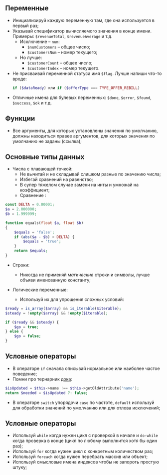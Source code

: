 Переменные
-
- Инициализируй каждую переменную там, где она используется в первый раз;
- Указывай спецификатор вычисляемого значения в конце имени. Примеры: `$revenueTotal`, `$revenueAverage` и т.д. 
    - Исключение – `num`: 
        - `$numCustomers` – общее число;
        - `$customersNum` – номер текущего;
    - Но лучше:
        - `$customerCount` – общее число;
        - `$customerIndex` – номер текущего.
- Не присваивай переменной статуса имя `$flag`. Лучше напиши что-то вроде: 
    ```php
    if ($dataReady) или if ($offerType === TYPE_OFFER_REBILL)
    ```
- Отличные имена для булевых переменных: `$done`, `$error`, `$found`, `$success`, `$ok` и т.д.

Функции
-
   - Все аргументы, для которых установлены значения по умолчанию, должны находиться правее аргументов, для которых значения по умолчанию не заданы (ссылка);

Основные типы данных
-

- Числа с плавающей точкой:	
  - Не вычитай и не складывай слишком разные по значению числа;
  - Избегай сравнений на равенство;
  - В супер тяжелом случае замени на инты и умножай на коэффициент;
  - Сравнение :
```php
const DELTA = 0.00001;
$a = 2.000000;
$b = 1.999999;

function equals(float $a, float $b)
{
    $equals = 'false';
    if (abs($a - $b) < DELTA) {
        $equals = 'true';
    }
    return $equals;
}
 ```
        
- Строки:	
  - Никогда не применяй _магические_ строки и символы, лучше объяви именованную константу;
        
- Логические переменные:
  - Используй их для упрощения сложных условий:
	
```php
$ready = is_array($array) && is_iterable($iterable);
$steady = !empty($array) && !empty($iterable);

if ($ready && $steady) {
    $go = true;
} else {
    $go = false;
}
```
        
Условные операторы
-
- В операторе `if` сначала описывай нормальное или наиболее частое поведение;
- Помни про тернарник [дока](http://php.net/manual/ru/language.operators.comparison.php):
```php
$isUpdated = $this->name !== $this->getOldAttribute('name');
return $needed = $isUpdated ?: false;
```
- В операторе `switch` упорядочи `case` по частоте, `default` используй для обработки значений по умолчанию или для отлова исключений;

Условные операторы
-
- Используй `while` когда нужен цикл с проверкой в начале и `do-while` когда проверка в конце (цикл по любому выполнится хотя бы один раз);
- Используй `for` когда нужен цикл с конкретным количеством раз;
- Используй `foreach` когда нужен перебрать массив или объект;
- Используй смысловые имена индексов чтобы не запороть простую штуку;
